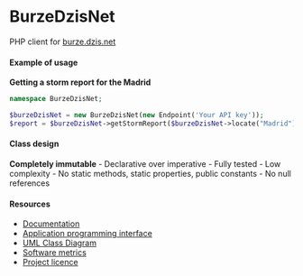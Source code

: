 # BurzeDzisNet

PHP client for [burze.dzis.net](https://burze.dzis.net)

#### Example of usage

__Getting a storm report for the Madrid__

```php
namespace BurzeDzisNet;

$burzeDzisNet = new BurzeDzisNet(new Endpoint('Your API key'));
$report = $burzeDzisNet->getStormReport($burzeDzisNet->locate("Madrid"));
```

#### Class design

__Completely immutable__ - Declarative over imperative - Fully tested - Low complexity - No static methods, static properties, public constants - No null references

#### Resources
- [Documentation](https://github.com/krzysiekpiasecki/BurzeDzisNet/blob/master/doc/Index.md)
- [Application programming interface](https://github.com/krzysiekpiasecki/BurzeDzisNet/blob/master/doc/api/API-documentation.zip)
- [UML Class Diagram](https://github.com/krzysiekpiasecki/BurzeDzisNet/blob/master/doc/ClassDiagram.md)
- [Software metrics](https://github.com/krzysiekpiasecki/BurzeDzisNet/blob/master/doc/SoftwareMetrics.md)
- [Project licence](https://github.com/krzysiekpiasecki/BurzeDzisNet/blob/master/LICENCE.md)
